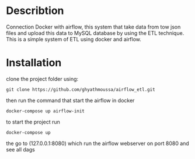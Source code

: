 # Describtion
Connection Docker with airflow, this system that take data from tow json files and upload this data to MySQL database by using the ETL 
technique.
This is a simple system of ETL using docker and airflow.
# Installation
clone the project folder using:
```
git clone https://github.com/ghyathmoussa/airflow_etl.git
```
then run the command that start the airflow in docker
```
docker-compose up airflow-init
```

to start the project run
```
docker-compose up
```

the go to (127.0.0.1:8080) which run the airflow webserver on port 8080 and see all dags